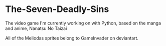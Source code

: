 # The-Seven-Deadly-Sins
The video game I'm currently working on with Python, based on the manga and anime, Nanatsu No Taizai

All of the Meliodas sprites belong to GameInvader on deviantart.
